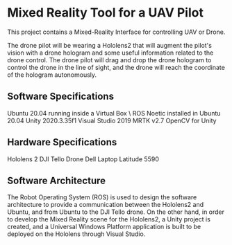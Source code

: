# Mixed Reality Tool for a UAV Pilot
This project contains a Mixed-Reality Interface for controlling UAV or Drone.

The drone pilot will be wearing a Hololens2 that will augment the pilot's vision with a drone hologram and some useful information related to the drone control. The drone pilot will drag and drop the drone hologram to control the drone in the line of sight, and the drone will reach the coordinate of the hologram autonomously.

## Software Specifications
Ubuntu 20.04 running inside a Virtual Box \\
ROS Noetic installed in Ubuntu 20.04
Unity 2020.3.35f1
Visual Studio 2019
MRTK v2.7
OpenCV for Unity

## Hardware Specifications
Hololens 2
DJI Tello Drone
Dell Laptop Latitude 5590 

## Software Architecture
The Robot Operating System (ROS) is used to design the software architecture to provide a communication between the Hololens2 and Ubuntu, and from Ubuntu to the DJI Tello drone. On the other hand, in order to develop the Mixed Reality scene for the Hololens2, a Unity project is created, and a Universal Windows Platform application is built to be deployed on the Hololens through Visual Studio.
